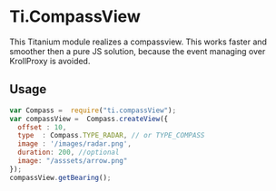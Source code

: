 # Ti.CompassView

This Titanium module realizes a compassview. This works faster and smoother then a pure JS solution, because the event managing over KrollProxy is avoided.
 
 ## Usage
 
 ```javascript
 var Compass =  require("ti.compassView"); 
 var compassView =  Compass.createView({
   offset : 10,
   type  : Compass.TYPE_RADAR, // or TYPE_COMPASS
   image : '/images/radar.png',
   duration: 200, //optional
   image: "/asssets/arrow.png"
 });
 compassView.getBearing();
```
